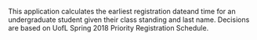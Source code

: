 This application calculates the earliest registration dateand time for an undergraduate student given their class standing
and last name. Decisions are based on UofL Spring 2018 Priority Registration Schedule.
